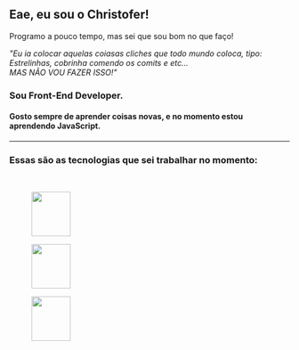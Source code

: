 ## Eae, eu sou o Christofer!

<p>Programo a pouco tempo, mas sei que sou bom no que faço!</p>

<div>
  <em>"Eu ia colocar aquelas coiasas cliches que todo mundo coloca, tipo: Estrelinhas, cobrinha comendo os comits e etc...<br>
  MAS NÃO VOU FAZER ISSO!"</em>
  
  <h3>
    Sou Front-End Developer.
  </h3>
  
  <h4>
    Gosto sempre de aprender coisas novas, e no momento estou aprendendo JavaScript.
  </h4>
  
  <hr></hr>
  
  <div>
    <h3>
      Essas são as tecnologias que sei trabalhar no momento:
    </h3>
    <br>
    <div>
      <figure>
        <img src="https://logodownload.org/wp-content/uploads/2016/10/html5-logo-10.png" width="70px" height="80px">
      </figure>
      <figure>
        <img src="https://www.logolynx.com/images/logolynx/s_0d/0d35ef6c8d4fdaf0590228404dc6448b.png" width="70px" height="80px">
      </figure>
      <figure>
        <img src="https://upload.wikimedia.org/wikipedia/commons/thumb/9/99/Unofficial_JavaScript_logo_2.svg/2048px-Unofficial_JavaScript_logo_2.svg.png" width="70px" height="80px">
      </figure>
    </div>
  <div>
</div>
